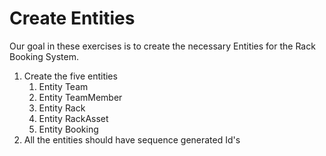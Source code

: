 # Create Entities

Our goal in these exercises is to create the necessary Entities for the Rack Booking System.

1. Create the five entities
   1. Entity Team
   2. Entity TeamMember
   3. Entity Rack
   4. Entity RackAsset
   5. Entity Booking
2. All the entities should have sequence generated Id's
